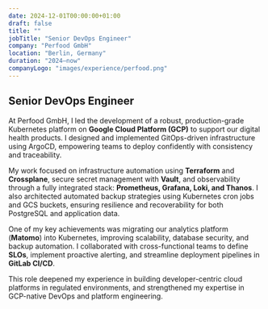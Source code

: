```yaml
---
date: 2024-12-01T00:00:00+01:00
draft: false
title: ""
jobTitle: "Senior DevOps Engineer"
company: "Perfood GmbH"
location: "Berlin, Germany"
duration: "2024–now"
companyLogo: "images/experience/perfood.png"
---
```


## Senior DevOps Engineer

At Perfood GmbH, I led the development of a robust, production-grade Kubernetes platform on **Google Cloud Platform (GCP)** to support our digital health products. I designed and implemented GitOps-driven infrastructure using ArgoCD, empowering teams to deploy confidently with consistency and traceability.

My work focused on infrastructure automation using **Terraform** and **Crossplane**, secure secret management with **Vault**, and observability through a fully integrated stack: **Prometheus, Grafana, Loki, and Thanos**. I also architected automated backup strategies using Kubernetes cron jobs and GCS buckets, ensuring resilience and recoverability for both PostgreSQL and application data.

One of my key achievements was migrating our analytics platform (**Matomo**) into Kubernetes, improving scalability, database security, and backup automation. I collaborated with cross-functional teams to define **SLOs**, implement proactive alerting, and streamline deployment pipelines in **GitLab CI/CD**.

This role deepened my experience in building developer-centric cloud platforms in regulated environments, and strengthened my expertise in GCP-native DevOps and platform engineering.
